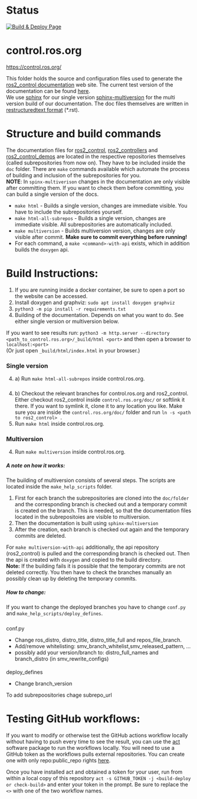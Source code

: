 ﻿# Status

[![Build & Deploy Page](https://github.com/ros-controls/control.ros.org/actions/workflows/sphinx-make-page.yml/badge.svg)](https://github.com/ros-controls/control.ros.org/actions/workflows/sphinx-make-page.yml)


# control.ros.org
https://control.ros.org/

This folder holds the source and configuration files used to generate the
[ros2_control documentation](https://control.ros.org) web site. The current test version of the documentation can be found [here](https://ros-controls.github.io/control.ros.org/).  
We use [sphinx](https://www.sphinx-doc.org/en/master/) for our single version [sphinx-multiversion](https://holzhaus.github.io/sphinx-multiversion/master/index.html#) for the multi version build of our documentation. The doc files themselves are written in [restructuredtext format](https://www.sphinx-doc.org/en/master/usage/restructuredtext/basics.html) (*.rst).


# Structure and build commands
The documentation files for [ros2_control](https://github.com/ros-controls/ros2_control), [ros2_controllers](https://github.com/ros-controls/ros2_controllers) and [ros2_control_demos](https://github.com/ros-controls/ros2_control_demos) are located in the respective repositories themselves (called subrepositories from now on). They have to be included inside the `doc` folder. There are `make` commands available which automate the process of building and inclusion of the subrepositories for you.  
**NOTE**: In `spinx-multiverison` changes in the documentation are only visible after committing them. If you want to check them before committing, you can build a single version of the docs.   
* ```make html``` - Builds a single version, changes are immediate visible. You have to include the subrepositories yourself.
* ```make html-all-subrepos``` - Builds a single version, changes are immediate visible. All subrepositories are automatically included.
* ```make multiversion``` - Builds multiversion version, changes are only visible after commit. **Make sure to commit everything before running!**  
* For each command, a  ```make <command>-with-api``` exists, which in addition builds the `doxygen` api.


# Build Instructions:
1. If you are running inside a docker container, be sure to open a port so the website can be accessed.
2. Install doxygen and graphviz: `sudo apt install doxygen graphviz`
3. `python3 -m pip install -r requirements.txt`
4. Building of the documentation. Depends on what you want to do. See either single version or multiversion below.
 
If you want to see results run: `python3 -m http.server --directory <path_to_control.ros.org>/_build/html <port>` and then open a browser to `localhost:<port>`   
 (Or just open `_build/html/index.html` in your browser.)

### Single version
4. a) Run `make html-all-subrepos` inside control.ros.org. 
###
4. b) Checkout the relevant branches for control.ros.org and ros2_control. Either checkout ros2_control inside `control.ros.org/doc/` or softlink it there. If you want to symlink it, clone it to any location you like. Make sure you are inside the `control.ros.org/doc/` folder and run `ln -s <path to ros2_control> .`  
5. Run `make html` inside control.ros.org.

### Multiversion
4. Run `make multiversion` inside control.ros.org. 
##### A note on how it works:
The building of multiversion consists of several steps. The scripts are located inside the `make_help_scripts` folder.
1. First for each branch the subrepositories are cloned into the `doc/folder` and the corresponding branch is checked out and a temporary commit is created on the branch. This is needed, so that the documentation files located in the subrepositoies are visible to multiversion.
2. Then the documentation is built using `sphinx-multiversion`
3. After the creation, each branch is checked out again and the temporary commits are deleted.  

For `make multiversion-with-api` additionally, the api repository (ros2_control) is pulled and the corresponding branch is checked out. Then the api is created with `doxygen` and copied to the build directory.   
**Note:** If the building fails it is possible that the temporary commits are not deleted correctly. You then have to check the branches manually an possibly clean up by deleting the temporary commits. 
##### How to change:
If you want to change the deployed branches you have to change `conf.py` and `make_help_scripts/deploy_defines`. 
#####
conf.py
* Change ros_distro, distro_title, distro_title_full and repos_file_branch.
* Add/remove whitelisting: smv_branch_whitelist,smv_released_pattern, ...
* possibly add your version/branch to: distro_full_names and branch_distro (in smv_rewrite_configs)
####
deploy_defines
* Change branch_version

To add subrepoositories chage subrepo_url

# Testing GitHub workflows:
If you want to modify or otherwise test the GitHub actions workflow locally without having to push every time to see the result,
you can use the [act](https://github.com/nektos/act) software package to run the workflows locally. You will need to use a GitHub token
as the workflows pulls external repositories. You can create one with only repo:public_repo rights [here](https://github.com/settings/tokens). 

Once you have installed act and obtained a token for your user, run from within a local copy of this repository `act -s GITHUB_TOKEN -j <build-deploy or check-build>` and enter your token in the prompt. Be sure to replace the `<>` with one of the two workflow names.
